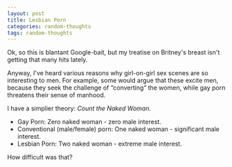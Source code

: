 ```yaml
---
layout: post
title: Lesbian Porn
categories: random-thoughts
tags: random-thoughts
---
```

Ok, so this is blantant Google-bait, but my treatise on Britney's breast isn't getting that many hits lately.

Anyway, I've heard various reasons why girl-on-girl sex scenes are so interesting to men.  For example, some would argue that these excite men, because they seek the challenge of &#8220;converting&#8220; the women, while gay porn threatens their sense of manhood.

I have a simplier theory:  *Count the Naked Woman.*

 * Gay Porn: Zero naked woman - zero male interest.
 * Conventional (male/female) porn: One naked woman - significant male interest.
 * Lesbian Porn: Two naked woman - extreme male interest.
 
How difficult was that?

